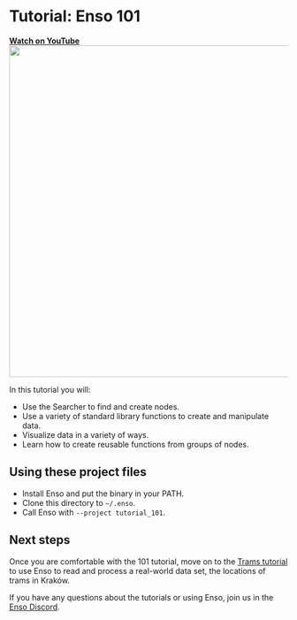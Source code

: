 # Tutorial: Enso 101

<a href="https://youtu.be/zT-WgFPEYGE">
<b>Watch on YouTube</b>
<br>
<img src="https://user-images.githubusercontent.com/1790822/105635477-40fc9380-5e63-11eb-9897-267ef7930434.png" width=600/>
</a>

In this tutorial you will:

- Use the Searcher to find and create nodes.
- Use a variety of standard library functions to create and manipulate data.
- Visualize data in a variety of ways.
- Learn how to create reusable functions from groups of nodes.

## Using these project files

- Install Enso and put the binary in your PATH. 
- Clone this directory to `~/.enso`.
- Call Enso with `--project tutorial_101`. 

## Next steps

Once you are comfortable with the 101 tutorial, move on to the [Trams tutorial](https://github.com/enso_org/tutorial_trams) to use Enso to read and process a real-world data set, the locations of trams in Kraków.

If you have any questions about the tutorials or using Enso, join us in the [Enso Discord](https://discord.gg/enso).
